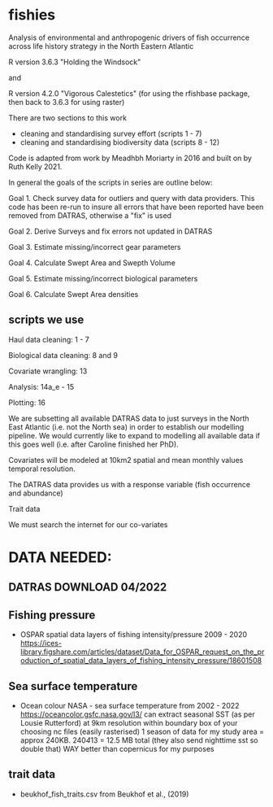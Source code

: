 # fishies
Analysis of environmental and anthropogenic drivers of fish occurrence across life history strategy in the North Eastern Atlantic

R version 3.6.3 "Holding the Windsock" 

and

R version 4.2.0 "Vigorous Calestetics" (for using the rfishbase package, then back to 3.6.3 for using raster)

There are two sections to this work 
  - cleaning and standardising survey effort (scripts 1 - 7)
  - cleaning and standardising biodiversity data (scripts 8 - 12)

Code is adapted from work by Meadhbh Moriarty in 2016 and built on by Ruth Kelly 2021.

In general the goals of the scripts in series are outline below:

Goal 1. Check survey data for outliers and query with data providers. This code has been re-run to insure all errors that have been 
            reported have been removed from DATRAS, otherwise a "fix" is used
            
Goal 2. Derive Surveys and fix errors not updated in DATRAS

Goal 3. Estimate missing/incorrect gear parameters

Goal 4. Calculate Swept Area and Swepth Volume

Goal 5. Estimate missing/incorrect biological parameters

Goal 6. Calculate Swept Area densities

## scripts we use

Haul data cleaning: 1 - 7

Biological data cleaning: 8 and 9

Covariate wrangling: 13

Analysis: 14a_e - 15

Plotting: 16

We are subsetting all available DATRAS data to just surveys in the North East Atlantic (i.e. not the North sea) in order to establish our modelling pipeline. We would currently like to expand to modelling all available data if this goes well (i.e. after Caroline finished her PhD).

Covariates will be modeled at 10km2 spatial and mean monthly values temporal resolution.

The DATRAS data provides us with a response variable (fish occurrence and abundance)

Trait data

We must search the internet for our co-variates

# DATA NEEDED:

## DATRAS DOWNLOAD 04/2022

## Fishing pressure
- OSPAR spatial data layers of fishing intensity/pressure 2009 - 2020 https://ices-library.figshare.com/articles/dataset/Data_for_OSPAR_request_on_the_production_of_spatial_data_layers_of_fishing_intensity_pressure/18601508

## Sea surface temperature
- Ocean colour NASA - sea surface temperature from 2002 - 2022 https://oceancolor.gsfc.nasa.gov/l3/
can extract seasonal SST (as per Lousie Rutterford) at 9km resolution within boundary box of your choosing
nc files (easily rasterised)
1 season of data for my study area = approx 240KB. 240*4*13 = 12.5 MB total (they also send nighttime sst so double that) 
WAY better than copernicus for my purposes

## trait data
- beukhof_fish_traits.csv from Beukhof et al., (2019)



